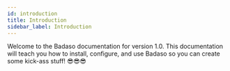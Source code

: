 ```yaml
---
id: introduction
title: Introduction
sidebar_label: Introduction
---
```


Welcome to the Badaso documentation for version 1.0. This documentation will teach you how to install, configure, and use Badaso so you can create some kick-ass stuff! 😎😎😎